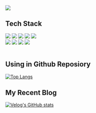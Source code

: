 <img src="https://capsule-render.vercel.app/api?type=waving&color=random&height=200&section=header&text=Denver's%20GitHub&fontSize=60&fontColor=fff"/>

<br>

## Tech Stack

<div>
	<img src="https://img.shields.io/badge/Javascript-F7DF1E?style=flat&logo=Javascript&logoColor=white" />
	<img src="https://img.shields.io/badge/HTML5-E34F26?style=flat&logo=HTML5&logoColor=white" />
	<img src="https://img.shields.io/badge/CSS3-1572B6?style=flat&logo=CSS3&logoColor=white" />
  <img src="https://img.shields.io/badge/CssModules-000000?style=flat&logo=CssModules&logoColor=white" />
 <img src="https://img.shields.io/badge/styledcomponents-DB7093?style=flat&logo=styledcomponents&logoColor=white" />
</div>
<div>
	<img src="https://img.shields.io/badge/React-61DAFB?style=flat&logo=React&logoColor=white" />
  <img src="https://img.shields.io/badge/Redux-764ABC?style=flat&logo=Redux&logoColor=white" />
	<img src="https://img.shields.io/badge/Typescript-3178C6?style=flat&logo=Typescript&logoColor=white" />
  <img src="https://img.shields.io/badge/Firebase-FFCA28?style=flat&logo=Firebase&logoColor=white" />
</div>


<br>

## Using in Github Reposiory
[![Top Langs](https://github-readme-stats.vercel.app/api/top-langs/?username=SuamKang)](https://github.com/anuraghazra/github-readme-stats)


## My Recent Blog

[![Velog's GitHub stats](https://velog-readme-stats.vercel.app/api?name=ksa199653&color=dark)](https://velog.io/@ksa199653)




















